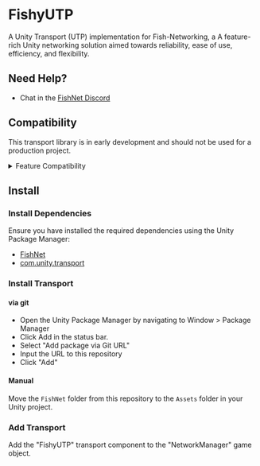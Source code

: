 # FishyUTP
A Unity Transport (UTP) implementation for Fish-Networking, a A feature-rich Unity networking solution aimed towards reliability, ease of use, efficiency, and flexibility.

## Need Help?

- Chat in the [FishNet Discord](https://discord.gg/fishnetworking)

## Compatibility

This transport library is in early development and should not be used for a production project.

<details><summary>Feature Compatibility</summary>

The following is the anticipated features this library will support in the future. Propose new features via GitHub Issues or Pull Request.

| Feature         | Supported |
|-----------------| --------- |
| Transport       | 🔨         |
| Jobified        | ❌         |
| Relay | ❌         |

- ✅ -- Implemented
- 🔨 -- Partially implemented
- ❌ -- Not implemented
</details>

## Install

### Install Dependencies

Ensure you have installed the required dependencies using the Unity Package Manager:

* [FishNet](https://assetstore.unity.com/packages/tools/network/fish-net-networking-evolved-207815)
* [com.unity.transport](https://docs-multiplayer.unity3d.com/transport/current/install) 

### Install Transport

#### via git

   * Open the Unity Package Manager by navigating to Window > Package Manager
   * Click Add in the status bar.
   * Select "Add package via Git URL"
   * Input the URL to this repository
   * Click "Add" 

#### Manual

Move the `FishNet` folder from this repository to the `Assets` folder in your Unity project.

### Add Transport

Add the "FishyUTP" transport component to the "NetworkManager" game object. 
